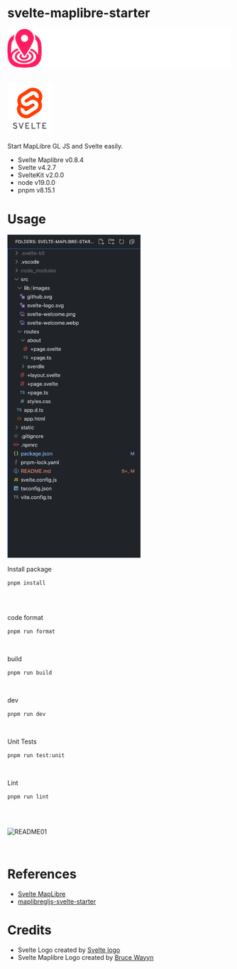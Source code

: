 # svelte-maplibre-starter

![README](static/README03.svg)

<br>

<img src="static/README04.svg" width="100" alt="README">

<br>

Start MapLibre GL JS and Svelte easily.

- Svelte Maplibre v0.8.4
- Svelte v4.2.7
- SvelteKit v2.0.0
- node v19.0.0
- pnpm v8.15.1

# Usage

<img src="static/README02.png" width="300" alt="README">

<br>

Install package

```bash
pnpm install
```

<br>

<br>

code format

```bash
pnpm run format
```

<br>

build

```bash
pnpm run build
```

<br>

dev

```bash
pnpm run dev
```

<br>

Unit Tests

```sh
pnpm run test:unit
```

<br>

Lint

```sh
pnpm run lint
```

<br>
<br>

![README01](static/README01.gif)

<br>

# References

- [Svelte MapLibre](https://github.com/dimfeld/svelte-maplibre)
- [maplibregljs-svelte-starter](https://github.com/mug-jp/maplibregljs-svelte-starter?tab=readme-ov-file)

# Credits

- Svelte Logo created by [Svelte logo](https://github.com/sveltejs/branding)
- Svelte Maplibre Logo created by [Bruce Wayyn](https://github.com/brucewayyn)
